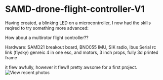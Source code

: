 # SAMD-drone-flight-controller-V1

Having created, a blinking LED on a microcontroller, I now had the skills reqired to try something more advanced:

How about a multirotor flight controller??

Hardware: 
SAMD21 breakout board,
BNO055 IMU,
SIK radio,
Ibus Serial rc link  (flysky)
genreic 4 in one esc, and motors, 3 inch props,
fully 3d printed frame

it flew awfully, however it flew!! pretty awsome for a first project. 
![View recent photos](https://user-images.githubusercontent.com/105011415/210368437-4010299d-403d-48d4-9624-a42596cba304.jpeg)
